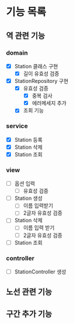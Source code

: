 # 기능 목록
## 역 관련 기능
### domain
- [x] Station 클래스 구현
    - [x] 길이 유효성 검증
- [x] StationRepository 구현
    - [x] 유효성 검증
        - [x] 중복 검사
        - [x] 에러메세지 추가
    - [x] 조회 기능

### service
- [x] Station 등록
- [x] Station 삭제
- [x] Station 조회

### view
- [ ] 옵션 입력
    - [ ] 유효성 검증
- [ ] Station 생성
    - [ ] 이름 입력받기
    - [ ] 2글자 유효성 검증
- [ ] Station 삭제
    - [ ] 이름 입력 받기
    - [ ] 2글자 유효성 검증
- [ ] Station 조회

### controller
- [ ] StationController 생성

## 노선 관련 기능



## 구간 추가 기능